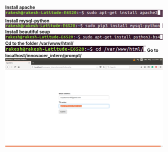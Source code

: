 **Install apache**  
![](images/install_apache.png)
**Install mysql-python**
![](images/install_mysql_python.png)
**Install beautiful soup**
![](images/install_beautiful_soup.png)
**Cd to the folder /var/www/html/**
![](images/cd_var.png)
**Go to localhost/innovacer_intern/prompt/**
![](images/prompt.png)

